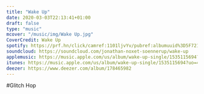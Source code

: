 ```yaml
---
title: "Wake Up"
date: 2020-03-03T22:13:41+01:00
draft: false
type: "music"
mcover: "/music/img/Wake Up.jpg"
CoverCredit: Wake Up
spotify: https://prf.hn/click/camref:1101ljvYv/pubref:albumuuid%3D5F72176B-4B2A-4F86-87EBCFD0E0CAD56E/destination:https://open.spotify.com/album/340Qkc7A18ZZ1uI6uyQJmw
soundcloud: https://soundcloud.com/jonathan-noxet-soennerup/wake-up
applemusic: https://music.apple.com/us/album/wake-up-single/1535115694?uo=4
itunes: https://music.apple.com/us/album/wake-up-single/1535115694?uo=4&app=itunes&at=1001lry3&ct=dashboard
deezer: https://www.deezer.com/album/178465982
---
```


#Glitch Hop
